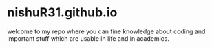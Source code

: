 # nishuR31.github.io
welcome to my repo where you can fine knowledge about coding and important stuff which are usable in life and in academics.
